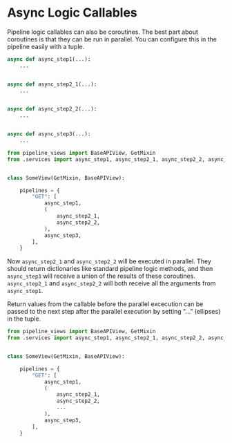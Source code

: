 # Async Logic Callables

Pipeline logic callables can also be coroutines.
The best part about coroutines is that they can be run in parallel.
You can configure this in the pipeline easily with a tuple.


```python title="services.py"
async def async_step1(...):
    ...


async def async_step2_1(...):
    ...


async def async_step2_2(...):
    ...


async def async_step3(...):
    ...
```

```python title="views.py" hl_lines="10 11 12 13"
from pipeline_views import BaseAPIView, GetMixin
from .services import async_step1, async_step2_1, async_step2_2, async_step3


class SomeView(GetMixin, BaseAPIView):

    pipelines = {
        "GET": [
            async_step1,
            (
                async_step2_1,
                async_step2_2,
            ),
            async_step3,
        ],
    }
```

Now `async_step2_1` and `async_step2_2` will be executed in parallel. They should return dictionaries
like standard pipeline logic methods, and then `async_step3` will receive a union of the results of these
coroutines. `async_step2_1` and `async_step2_2` will both receive all the arguments from `async_step1`.

Return values from the callable before the parallel excecution can be passed to the next step after the
parallel execution by setting "..." (ellipses) in the tuple.

```python title="views.py" hl_lines="13"
from pipeline_views import BaseAPIView, GetMixin
from .services import async_step1, async_step2_1, async_step2_2, async_step3


class SomeView(GetMixin, BaseAPIView):

    pipelines = {
        "GET": [
            async_step1,
            (
                async_step2_1,
                async_step2_2,
                ...
            ),
            async_step3,
        ],
    }
```

